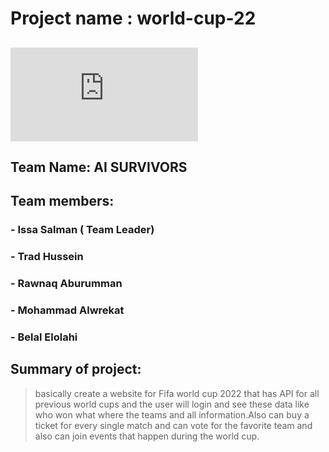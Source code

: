 # Project name :  world-cup-22

## ![Project Requirements](https://github.com/ai-survivors/world-cup-22/blob/main/requirement.md)

## Team Name: AI SURVIVORS 

## Team members:


### - Issa Salman ( Team Leader)


### - Trad Hussein


### - Rawnaq Aburumman


### - Mohammad Alwrekat


### - Belal Elolahi


## Summary of project:

> basically create a website for  Fifa world cup 2022 that has API for all previous world cups and the user will login and see these data like who won what where the teams and all information.Also can buy a ticket for every single match and can vote for the favorite team and also can join events that happen during the world cup.
